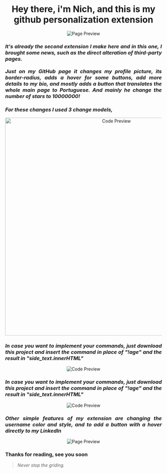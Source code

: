<h1 align="center"> Hey there, i'm Nich, and this is my github personalization extension</h1>
 
<p align="center">
  <img src="https://github.com/italicnich/github-extension/blob/main/readmeimg/img-gif.gif" alt="Page Preview">
</p>

<h3 align="justify"> <i>It's already the second extension I make here and in this one, I brought some news, such as the direct alteration of third-party pages. <br> <br> Just on my GitHub page it changes my profile picture, its border-radius, adds a hover for some buttons, add more details to my bio, and mostly adds a button that translates the whole main page to Portuguese. And mainly he change the number of stars to 10000000!</i> </h3>

<h3 align="justify"> <i>For these changes I used 3 change models, </i> </h3>

<p align="center">
  <img src="https://github.com/italicnich/github-extension/blob/main/readmeimg/code1.png" alt="Code Preview" width="700">
</p>

<h3 align="justify"> <i>In case you want to implement your commands, just download this project and insert the command in place of "!age" and the result in "side_text.innerHTML"</i> </h3>

<p align="center">
  <img src="https://github.com/italicnich/github-extension/blob/main/readmeimg/code-2.png" alt="Code Preview">
</p>

<h3 align="justify"> <i>In case you want to implement your commands, just download this project and insert the command in place of "!age" and the result in "side_text.innerHTML"</i> </h3>

<p align="center">
  <img src="https://github.com/italicnich/github-extension/blob/main/readmeimg/code-3.png" alt="Code Preview">
</p>

<h3 align="justify"> <i>Other simple features of my extension are changing the username color and style, and to add a button with a hover directly to my LinkedIn</i> </h3>

<p align="center">
  <img src="https://github.com/italicnich/github-extension/blob/main/readmeimg/img-gif-2.gif" alt="Page Preview">
</p>
 
<h3 align="justify">
Thanks for reading, see you soon
</h3>

> *Never stop the griding.*
 
